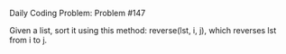 Daily Coding Problem: Problem #147

Given a list, sort it using this method: reverse(lst, i, j), which reverses lst from i to j.